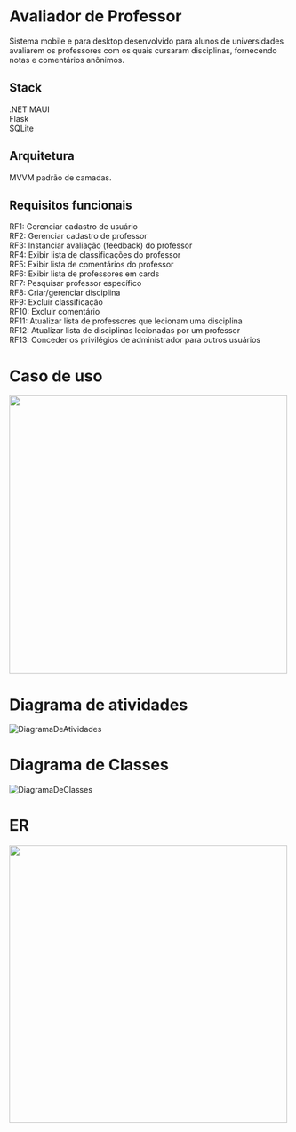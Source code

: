 # Avaliador de Professor
Sistema mobile e para desktop desenvolvido para alunos de universidades avaliarem os professores com os quais cursaram disciplinas, fornecendo notas e comentários anônimos.
## Stack
.NET MAUI <br>
Flask<br>
SQLite<br>
## Arquitetura
MVVM padrão de camadas.

## Requisitos funcionais

RF1: Gerenciar cadastro de usuário<br>
RF2: Gerenciar cadastro de professor<br>
RF3: Instanciar avaliação (feedback) do professor<br>
RF4: Exibir lista de classificações do professor<br>
RF5: Exibir lista de comentários do professor<br>
RF6: Exibir lista de professores em cards<br>
RF7: Pesquisar professor específico<br>
RF8: Criar/gerenciar disciplina<br>
RF9: Excluir classificação<br>
RF10: Excluir comentário<br>
RF11: Atualizar lista de professores que lecionam uma disciplina<br>
RF12: Atualizar lista de disciplinas lecionadas por um professor<br>
RF13: Conceder os privilégios de administrador para outros usuários<br>


# Caso de uso
<img src="https://github.com/user-attachments/assets/721266dc-1cb0-4409-be7d-c96c1437f997" height="500">

# Diagrama de atividades
![DiagramaDeAtividades](https://github.com/user-attachments/assets/33e6095f-5d65-4480-9c89-14ea97ffa554)
# Diagrama de Classes
![DiagramaDeClasses](https://github.com/user-attachments/assets/26987a00-3a27-4797-864c-11add7440147)
# ER
<img src="https://github.com/user-attachments/assets/ace856ef-7a60-443b-a6c2-7233a7118376" height="500">
